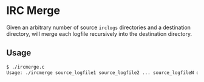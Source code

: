 # IRC Merge
Given an arbitrary number of source `irclogs` directories and a destination directory, will merge each logfile
recursively into the destination directory.

## Usage
```sh
$ ./ircmerge.c
Usage: ./ircmerge source_logfile1 source_logfile2 ... source_logfileN destination_logfile
```

